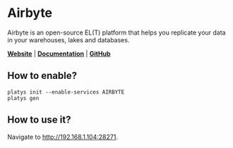 # Airbyte

Airbyte is an open-source EL(T) platform that helps you replicate your data in your warehouses, lakes and databases. 

**[Website](https://airbyte.com/)** | **[Documentation](https://docs.airbyte.com/)** | **[GitHub](https://github.com/airbytehq/airbyte)**

## How to enable?

```
platys init --enable-services AIRBYTE
platys gen
```

## How to use it?

Navigate to <http://192.168.1.104:28271>.
